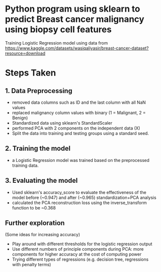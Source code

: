 # Python program using sklearn to predict Breast cancer malignancy using biopsy cell features

Training Logistic Regression model using data from https://www.kaggle.com/datasets/wasiqaliyasir/breast-cancer-dataset?resource=download

# Steps Taken

## 1. Data Preprocessing

- removed data columns such as ID and the last column with all NaN values
- replaced malignancy column values with binary (1 = Malignant, 2 = Benign)
- Standardized data using sklearn's StandardScaler
- performed PCA with 2 components on the independent data (X)
- Split the data into training and testing groups using a standard seed.

## 2. Training the model

- a Logistic Regression model was trained based on the preprocessed training data.

## 3. Evaluating the model

- Used sklearn's accuracy_score to evaluate the effectiveness of the model before (~0.947)
  and after (~0.965) standardization+PCA analysis
- calculated the PCA reconstruction loss using the inverse_transform function to be ~0.368

## Further exploration

(Some ideas for increasing accuracy)

- Play around with different thresholds for the logistic regression output
- Use different numbers of principle components during PCA: more components for higher accuracy at the cost of computing power
- Trying different types of regressions (e.g. decision tree, regressions with penalty terms)
